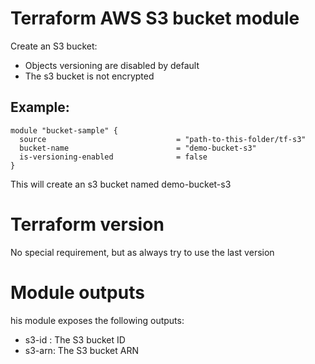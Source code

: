 # Terraform AWS S3 bucket module
Create an S3 bucket:  
 * Objects versioning are disabled by default  
 * The s3 bucket is not encrypted 

## Example:
```
module "bucket-sample" {
  source                             = "path-to-this-folder/tf-s3"
  bucket-name                        = "demo-bucket-s3"
  is-versioning-enabled              = false
}
```
This will create an s3 bucket named demo-bucket-s3

# Terraform version
No special requirement, but as always try to use the last version

# Module outputs
his module exposes the following outputs:  
 * s3-id : The S3 bucket ID
 * s3-arn: The S3 bucket ARN



 